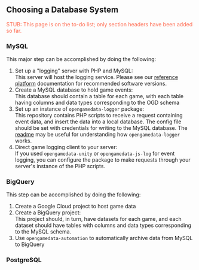 ## Choosing a Database System

<font style="color:tomato">STUB: This page is on the to-do list; only section headers have been added so far.</font>

### MySQL

This major step can be accomplished by doing the following:

1. Set up a "logging" server with PHP and MySQL:  
    This server will host the logging service.
    Please see our [reference platform](../07_meta-documentation/software_platform/software_platform.rst) documentation for recommended software versions.
2. Create a MySQL database to hold game events:  
    This database should contain a table for each game, with each table having columns and data types corresponding to the OGD schema
3. Set up an instance of `opengamedata-logger` package:  
    This repository contains PHP scripts to receive a request containing event data, and insert the data into a local database.
    The config file should be set with credentials for writing to the MySQL database.
    The [readme](https://github.com/opengamedata/opengamedata-logger#readme) may be useful for understanding how `opengamedata-logger` works.  
4. Direct game logging client to your server:  
    If you used `opengamedata-unity` or `opengamedata-js-log` for event logging, you can configure the package to make requests through your server's instance of the PHP scripts.

### BigQuery

This step can be accomplished by doing the following:

1. Create a Google Cloud project to host game data
2. Create a BigQuery project:  
    This project should, in turn, have datasets for each game, and each dataset should have tables with columns and data types corresponding to the MySQL schema.
3. Use `opengamedata-automation` to automatically archive data from MySQL to BigQuery

### PostgreSQL